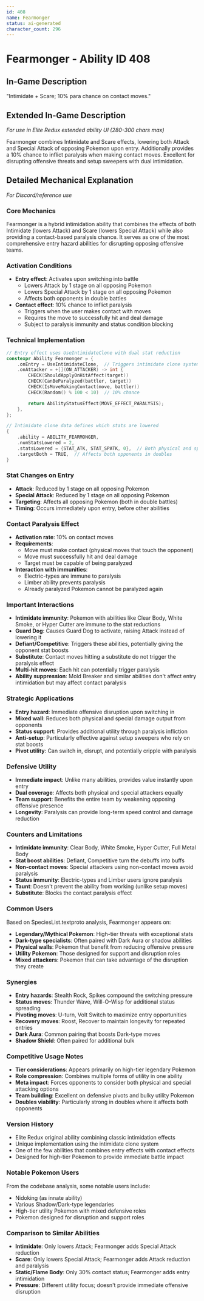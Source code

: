 ```yaml
---
id: 408
name: Fearmonger
status: ai-generated
character_count: 296
---
```


# Fearmonger - Ability ID 408

## In-Game Description
"Intimidate + Scare; 10% para chance on contact moves."

## Extended In-Game Description
*For use in Elite Redux extended ability UI (280-300 chars max)*

Fearmonger combines Intimidate and Scare effects, lowering both Attack and Special Attack of opposing Pokemon upon entry. Additionally provides a 10% chance to inflict paralysis when making contact moves. Excellent for disrupting offensive threats and setup sweepers with dual intimidation.

## Detailed Mechanical Explanation
*For Discord/reference use*

### Core Mechanics
Fearmonger is a hybrid intimidation ability that combines the effects of both Intimidate (lowers Attack) and Scare (lowers Special Attack) while also providing a contact-based paralysis chance. It serves as one of the most comprehensive entry hazard abilities for disrupting opposing offensive teams.

### Activation Conditions
- **Entry effect**: Activates upon switching into battle
  - Lowers Attack by 1 stage on all opposing Pokemon
  - Lowers Special Attack by 1 stage on all opposing Pokemon
  - Affects both opponents in double battles
- **Contact effect**: 10% chance to inflict paralysis
  - Triggers when the user makes contact with moves
  - Requires the move to successfully hit and deal damage
  - Subject to paralysis immunity and status condition blocking

### Technical Implementation
```c
// Entry effect uses UseIntimidateClone with dual stat reduction
constexpr Ability Fearmonger = {
    .onEntry = UseIntimidateClone,  // Triggers intimidate clone system
    .onAttacker = +[](ON_ATTACKER) -> int {
        CHECK(ShouldApplyOnHitAffect(target))
        CHECK(CanBeParalyzed(battler, target))
        CHECK(IsMoveMakingContact(move, battler))
        CHECK(Random() % 100 < 10)  // 10% chance

        return AbilityStatusEffect(MOVE_EFFECT_PARALYSIS);
    },
};

// Intimidate clone data defines which stats are lowered
{
    .ability = ABILITY_FEARMONGER,
    .numStatsLowered = 2,
    .statsLowered = {STAT_ATK, STAT_SPATK, 0},  // Both physical and special attack
    .targetBoth = TRUE,  // Affects both opponents in doubles
}
```

### Stat Changes on Entry
- **Attack**: Reduced by 1 stage on all opposing Pokemon
- **Special Attack**: Reduced by 1 stage on all opposing Pokemon
- **Targeting**: Affects all opposing Pokemon (both in double battles)
- **Timing**: Occurs immediately upon entry, before other abilities

### Contact Paralysis Effect
- **Activation rate**: 10% on contact moves
- **Requirements**:
  - Move must make contact (physical moves that touch the opponent)
  - Move must successfully hit and deal damage
  - Target must be capable of being paralyzed
- **Interaction with immunities**:
  - Electric-types are immune to paralysis
  - Limber ability prevents paralysis
  - Already paralyzed Pokemon cannot be paralyzed again

### Important Interactions
- **Intimidate immunity**: Pokemon with abilities like Clear Body, White Smoke, or Hyper Cutter are immune to the stat reductions
- **Guard Dog**: Causes Guard Dog to activate, raising Attack instead of lowering it
- **Defiant/Competitive**: Triggers these abilities, potentially giving the opponent stat boosts
- **Substitute**: Contact moves hitting a substitute do not trigger the paralysis effect
- **Multi-hit moves**: Each hit can potentially trigger paralysis
- **Ability suppression**: Mold Breaker and similar abilities don't affect entry intimidation but may affect contact paralysis

### Strategic Applications
- **Entry hazard**: Immediate offensive disruption upon switching in
- **Mixed wall**: Reduces both physical and special damage output from opponents
- **Status support**: Provides additional utility through paralysis infliction
- **Anti-setup**: Particularly effective against setup sweepers who rely on stat boosts
- **Pivot utility**: Can switch in, disrupt, and potentially cripple with paralysis

### Defensive Utility
- **Immediate impact**: Unlike many abilities, provides value instantly upon entry
- **Dual coverage**: Affects both physical and special attackers equally
- **Team support**: Benefits the entire team by weakening opposing offensive presence
- **Longevity**: Paralysis can provide long-term speed control and damage reduction

### Counters and Limitations
- **Intimidate immunity**: Clear Body, White Smoke, Hyper Cutter, Full Metal Body
- **Stat boost abilities**: Defiant, Competitive turn the debuffs into buffs
- **Non-contact moves**: Special attackers using non-contact moves avoid paralysis
- **Status immunity**: Electric-types and Limber users ignore paralysis
- **Taunt**: Doesn't prevent the ability from working (unlike setup moves)
- **Substitute**: Blocks the contact paralysis effect

### Common Users
Based on SpeciesList.textproto analysis, Fearmonger appears on:
- **Legendary/Mythical Pokemon**: High-tier threats with exceptional stats
- **Dark-type specialists**: Often paired with Dark Aura or shadow abilities
- **Physical walls**: Pokemon that benefit from reducing offensive pressure
- **Utility Pokemon**: Those designed for support and disruption roles
- **Mixed attackers**: Pokemon that can take advantage of the disruption they create

### Synergies
- **Entry hazards**: Stealth Rock, Spikes compound the switching pressure
- **Status moves**: Thunder Wave, Will-O-Wisp for additional status spreading
- **Pivoting moves**: U-turn, Volt Switch to maximize entry opportunities
- **Recovery moves**: Roost, Recover to maintain longevity for repeated entries
- **Dark Aura**: Common pairing that boosts Dark-type moves
- **Shadow Shield**: Often paired for additional bulk

### Competitive Usage Notes
- **Tier considerations**: Appears primarily on high-tier legendary Pokemon
- **Role compression**: Combines multiple forms of utility in one ability
- **Meta impact**: Forces opponents to consider both physical and special attacking options
- **Team building**: Excellent on defensive pivots and bulky utility Pokemon
- **Doubles viability**: Particularly strong in doubles where it affects both opponents

### Version History
- Elite Redux original ability combining classic intimidation effects
- Unique implementation using the intimidate clone system
- One of the few abilities that combines entry effects with contact effects
- Designed for high-tier Pokemon to provide immediate battle impact

### Notable Pokemon Users
From the codebase analysis, some notable users include:
- Nidoking (as innate ability)
- Various Shadow/Dark-type legendaries
- High-tier utility Pokemon with mixed defensive roles
- Pokemon designed for disruption and support roles

### Comparison to Similar Abilities
- **Intimidate**: Only lowers Attack; Fearmonger adds Special Attack reduction
- **Scare**: Only lowers Special Attack; Fearmonger adds Attack reduction and paralysis
- **Static/Flame Body**: Only 30% contact status; Fearmonger adds entry intimidation
- **Pressure**: Different utility focus; doesn't provide immediate offensive disruption
